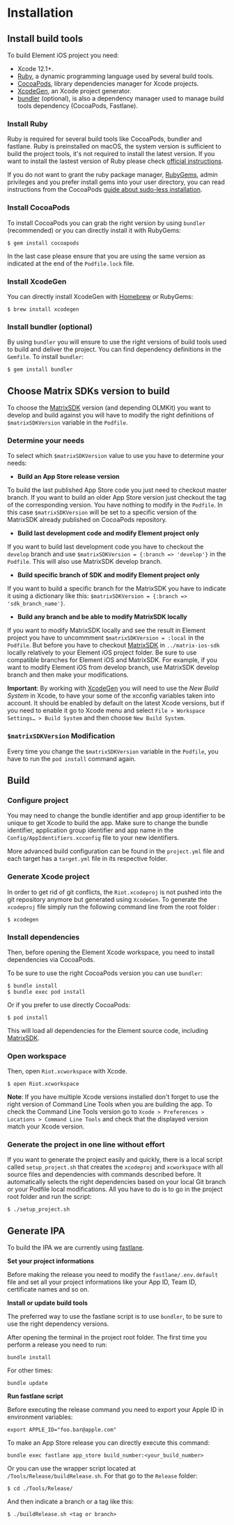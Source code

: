 # Installation

## Install build tools

To build Element iOS project you need:

- Xcode 12.1+.
- [Ruby](https://www.ruby-lang.org/), a dynamic programming language used by several build tools.
- [CocoaPods](https://cocoapods.org), library dependencies manager for Xcode projects.
- [XcodeGen](https://github.com/yonaskolb/XcodeGen), an Xcode project generator.
- [bundler](https://bundler.io/) (optional), is also a dependency manager used to manage build tools dependency (CocoaPods, Fastlane).

### Install Ruby

Ruby is required for several build tools like CocoaPods, bundler and fastlane. Ruby is preinstalled on macOS, the system version is sufficient to build the project tools, it's not required to install the latest version. If you want to install the lastest version of Ruby please check [official instructions](https://www.ruby-lang.org/en/documentation/installation/#homebrew).

If you do not want to grant the ruby package manager, [RubyGems](https://rubygems.org/), admin privileges and you prefer install gems into your user directory, you can read instructions from the CocoaPods [guide about sudo-less installation](https://guides.cocoapods.org/using/getting-started.html#sudo-less-installation).

### Install CocoaPods

To install CocoaPods you can grab the right version by using `bundler` (recommended) or you can directly install it with RubyGems:

```
$ gem install cocoapods
```

In the last case please ensure that you are using the same version as indicated at the end of the `Podfile.lock` file.

### Install XcodeGen

You can directly install XcodeGen with [Homebrew](https://brew.sh) or RubyGems:

```
$ brew install xcodegen
```

### Install bundler (optional)

By using `bundler` you will ensure to use the right versions of build tools used to build and deliver the project. You can find dependency definitions in the `Gemfile`. To install `bundler`:

```
$ gem install bundler
```

## Choose Matrix SDKs version to build

To choose the [MatrixSDK](https://github.com/matrix-org/matrix-ios-sdk) version (and depending OLMKit) you want to develop and build against you will have to modify the right definitions of `$matrixSDKVersion` variable in the `Podfile`. 

### Determine your needs

To select which `$matrixSDKVersion` value to use you have to determine your needs:

- **Build an App Store release version**

To build the last published App Store code you just need to checkout master branch. If you want to build an older App Store version just checkout the tag of the corresponding version. You have nothing to modify in the `Podfile`. In this case `$matrixSDKVersion` will be set to a specific version of the MatrixSDK already published on CocoaPods repository.

- **Build last development code and modify Element project only**

If you want to build last development code you have to checkout the `develop` branch and use `$matrixSDKVersion = {:branch => 'develop'}` in the `Podfile`. This will also use MatrixSDK develop branch.

- **Build specific branch of SDK and modify Element project only**

If you want to build a specific branch for the MatrixSDK you have to indicate it using a dictionary like this: `$matrixSDKVersion = {:branch => 'sdk_branch_name'}`.

- **Build any branch and be able to modify MatrixSDK locally**

If you want to modify MatrixSDK locally and see the result in Element project you have to uncommment `$matrixSDKVersion = :local` in the `Podfile`.
But before you have to checkout [MatrixSDK](https://github.com/matrix-org/matrix-ios-sdk) in `../matrix-ios-sdk` locally relatively to your Element iOS project folder.
Be sure to use compatible branches for Element iOS and MatrixSDK. For example, if you want to modify Element iOS from develop branch, use MatrixSDK develop branch and then make your modifications.

**Important**: By working with [XcodeGen](https://github.com/yonaskolb/XcodeGen) you will need to use the _New Build System_ in Xcode, to have your some of the xcconfig variables taken into account. It should be enabled by default on the latest Xcode versions, but if you need to enable it go to Xcode menu and select `File > Workspace Settings… > Build System` and then choose `New Build System`.

### `$matrixSDKVersion` Modification

Every time you change the `$matrixSDKVersion` variable in the `Podfile`, you have to run the `pod install` command again.


## Build

### Configure project

You may need to change the bundle identifier and app group identifier to be unique to get Xcode to build the app. Make sure to change the bundle identifier, application group identifier and app name in the `Config/AppIdentifiers.xcconfig` file to your new identifiers.

More advanced build configuration can be found in the `project.yml` file and each target has a `target.yml` file in its respective folder.


### Generate Xcode project

In order to get rid of git conflicts, the `Riot.xcodeproj` is not pushed into the git repository anymore but generated using `XcodeGen`. To generate the `xcodeproj` file simply run the following command line from the root folder :

```
$ xcodegen
```


### Install dependencies

Then, before opening the Element Xcode workspace, you need to install dependencies via CocoaPods.

To be sure to use the right CocoaPods version you can use `bundler`:

```
$ bundle install
$ bundle exec pod install
```

Or if you prefer to use directly CocoaPods:

```
$ pod install
```

This will load all dependencies for the Element source code, including [MatrixSDK](https://github.com/matrix-org/matrix-ios-sdk).


### Open workspace

Then, open `Riot.xcworkspace` with Xcode.

```
$ open Riot.xcworkspace
```

**Note**: If you have multiple Xcode versions installed don't forget to use the right version of Command Line Tools when you are building the app. To check the Command Line Tools version go to `Xcode > Preferences > Locations > Command Line Tools` and check that the displayed version match your Xcode version.


### Generate the project in one line without effort

If you want to generate the project easily and quickly, there is a local script called `setup_project.sh` that creates the `xcodeproj` and `xcworkspace` with all source files and dependencies with commands described before. It automatically selects the right dependencies based on your local Git branch or your Podfile local modifications. All you have to do is to go in the project root folder and run the script:

```
$ ./setup_project.sh
```

## Generate IPA

To build the IPA we are currently using [fastlane](https://fastlane.tools/).

**Set your project informations**

Before making the release you need to modify the `fastlane/.env.default` file and set all your project informations like your App ID, Team ID, certificate names and so on.

**Install or update build tools**

The preferred way to use the fastlane script is to use `bundler`, to be sure to use the right dependency versions.

After opening the terminal in the project root folder. The first time you perform a release you need to run:

`bundle install`

For other times:

`bundle update`

**Run fastlane script**

Before executing the release command you need to export your Apple ID in environment variables:

`export APPLE_ID="foo.bar@apple.com"`

To make an App Store release you can directly execute this command:

`bundle exec fastlane app_store build_number:<your_build_number>`

Or you can use the wrapper script located at `/Tools/Release/buildRelease.sh`. For that go to the `Release` folder: 

`$ cd ./Tools/Release/`

And then indicate a branch or a tag like this:

`$ ./buildRelease.sh <tag or branch>`
